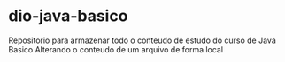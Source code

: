 # dio-java-basico
Repositorio para armazenar todo o conteudo de estudo do curso de Java Basico
Alterando o conteudo de um arquivo de forma local
